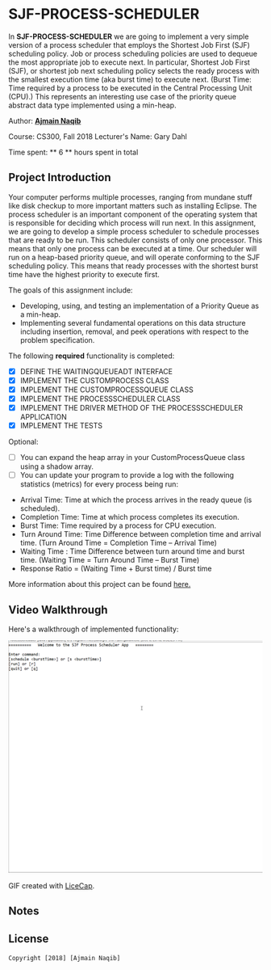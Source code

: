 ﻿# SJF-PROCESS-SCHEDULER
 
In **SJF-PROCESS-SCHEDULER** we are going to implement a very simple version of a process scheduler that employs the Shortest Job First (SJF) scheduling policy. Job or process scheduling policies are used to dequeue the most appropriate job to execute next. In particular, Shortest Job First (SJF), or shortest job next scheduling policy selects the ready process with the smallest execution time (aka burst time) to execute next. (Burst Time: Time required by a process to be executed in the Central Processing Unit (CPU).) This represents an interesting use case of the priority queue abstract data type implemented using a min-heap.

Author: **[Ajmain Naqib](mailto:naqib@wisc.edu)**

Course: CS300, Fall 2018    Lecturer's Name: Gary Dahl

Time spent: ** 6 ** hours spent in total

## Project Introduction
Your computer performs multiple processes, ranging from mundane stuff like disk checkup to more important matters such as installing Eclipse. The process scheduler is an important component of the operating system that is responsible for deciding which process will run next. In this assignment, we are going to develop a simple process scheduler to schedule processes that are ready to be run. This scheduler consists of only one processor. This means that only one process can be executed at a time. Our scheduler will run on a heap-based priority queue, and will operate conforming to the SJF scheduling policy. This means that ready processes with the shortest burst time have the highest priority to execute first. 

The goals of this assignment include:

* Developing, using, and testing an implementation of a Priority Queue as a min-heap.  
* Implementing several fundamental operations on this data structure including insertion, removal, and peek operations with respect to the problem specification.



The following **required** functionality is completed:

* [x] DEFINE THE WAITINGQUEUEADT INTERFACE
* [x] IMPLEMENT THE CUSTOMPROCESS CLASS
* [x] IMPLEMENT THE CUSTOMPROCESSQUEUE CLASS
* [x] IMPLEMENT THE PROCESSSCHEDULER CLASS
* [x] IMPLEMENT THE DRIVER METHOD OF THE PROCESSSCHEDULER APPLICATION
* [x] IMPLEMENT THE TESTS

Optional: 
* [ ] You can expand the heap array in your CustomProcessQueue class using a shadow array.
* [ ] You can update your program to provide a log with the following statistics (metrics) for every process being run:
 - Arrival Time: Time at which the process arrives in the ready queue (is scheduled).
 - Completion Time: Time at which process completes its execution.
 - Burst Time: Time required by a process for CPU execution.
 - Turn Around Time: Time Difference between completion time and arrival time.  (Turn Around Time = Completion Time – Arrival Time)
 - Waiting Time : Time Difference between turn around time and burst time. (Waiting Time = Turn Around Time – Burst Time)
 - Response Ratio = (Waiting Time + Burst time) / Burst time

More information about this project can be found [here.](http://cs300-www.cs.wisc.edu/wp/index.php/2018/11/26/p10-sjf-process-scheduler/) 

## Video Walkthrough

Here's a walkthrough of implemented functionality:

<img src='walkthrough.gif' title='Video Walkthrough' width='' alt='Video Walkthrough' />

GIF created with [LiceCap](http://www.cockos.com/licecap/).


## Notes


## License

    Copyright [2018] [Ajmain Naqib]


